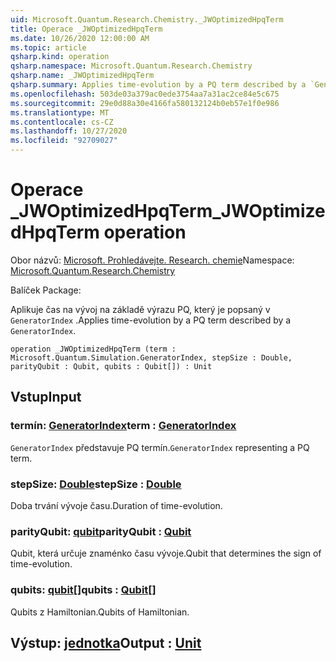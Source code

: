 ```yaml
---
uid: Microsoft.Quantum.Research.Chemistry._JWOptimizedHpqTerm
title: Operace _JWOptimizedHpqTerm
ms.date: 10/26/2020 12:00:00 AM
ms.topic: article
qsharp.kind: operation
qsharp.namespace: Microsoft.Quantum.Research.Chemistry
qsharp.name: _JWOptimizedHpqTerm
qsharp.summary: Applies time-evolution by a PQ term described by a `GeneratorIndex`.
ms.openlocfilehash: 503de03a379ac0ede3754aa7a31ac2ce84e5c675
ms.sourcegitcommit: 29e0d88a30e4166fa580132124b0eb57e1f0e986
ms.translationtype: MT
ms.contentlocale: cs-CZ
ms.lasthandoff: 10/27/2020
ms.locfileid: "92709027"
---
```

# <a name="_jwoptimizedhpqterm-operation"></a><span data-ttu-id="9bfd9-102">Operace _JWOptimizedHpqTerm</span><span class="sxs-lookup"><span data-stu-id="9bfd9-102">_JWOptimizedHpqTerm operation</span></span>

<span data-ttu-id="9bfd9-103">Obor názvů: [Microsoft. Prohledávejte. Research. chemie](xref:Microsoft.Quantum.Research.Chemistry)</span><span class="sxs-lookup"><span data-stu-id="9bfd9-103">Namespace: [Microsoft.Quantum.Research.Chemistry](xref:Microsoft.Quantum.Research.Chemistry)</span></span>

<span data-ttu-id="9bfd9-104">Balíček [](https://nuget.org/packages/)</span><span class="sxs-lookup"><span data-stu-id="9bfd9-104">Package: [](https://nuget.org/packages/)</span></span>


<span data-ttu-id="9bfd9-105">Aplikuje čas na vývoj na základě výrazu PQ, který je popsaný v `GeneratorIndex` .</span><span class="sxs-lookup"><span data-stu-id="9bfd9-105">Applies time-evolution by a PQ term described by a `GeneratorIndex`.</span></span>

```qsharp
operation _JWOptimizedHpqTerm (term : Microsoft.Quantum.Simulation.GeneratorIndex, stepSize : Double, parityQubit : Qubit, qubits : Qubit[]) : Unit
```


## <a name="input"></a><span data-ttu-id="9bfd9-106">Vstup</span><span class="sxs-lookup"><span data-stu-id="9bfd9-106">Input</span></span>

### <a name="term--generatorindex"></a><span data-ttu-id="9bfd9-107">termín: [GeneratorIndex](xref:Microsoft.Quantum.Simulation.GeneratorIndex)</span><span class="sxs-lookup"><span data-stu-id="9bfd9-107">term : [GeneratorIndex](xref:Microsoft.Quantum.Simulation.GeneratorIndex)</span></span>

<span data-ttu-id="9bfd9-108">`GeneratorIndex` představuje PQ termín.</span><span class="sxs-lookup"><span data-stu-id="9bfd9-108">`GeneratorIndex` representing a PQ term.</span></span>


### <a name="stepsize--double"></a><span data-ttu-id="9bfd9-109">stepSize: [Double](xref:microsoft.quantum.lang-ref.double)</span><span class="sxs-lookup"><span data-stu-id="9bfd9-109">stepSize : [Double](xref:microsoft.quantum.lang-ref.double)</span></span>

<span data-ttu-id="9bfd9-110">Doba trvání vývoje času.</span><span class="sxs-lookup"><span data-stu-id="9bfd9-110">Duration of time-evolution.</span></span>


### <a name="parityqubit--qubit"></a><span data-ttu-id="9bfd9-111">parityQubit: [qubit](xref:microsoft.quantum.lang-ref.qubit)</span><span class="sxs-lookup"><span data-stu-id="9bfd9-111">parityQubit : [Qubit](xref:microsoft.quantum.lang-ref.qubit)</span></span>

<span data-ttu-id="9bfd9-112">Qubit, která určuje znaménko času vývoje.</span><span class="sxs-lookup"><span data-stu-id="9bfd9-112">Qubit that determines the sign of time-evolution.</span></span>


### <a name="qubits--qubit"></a><span data-ttu-id="9bfd9-113">qubits: [qubit](xref:microsoft.quantum.lang-ref.qubit)[]</span><span class="sxs-lookup"><span data-stu-id="9bfd9-113">qubits : [Qubit](xref:microsoft.quantum.lang-ref.qubit)[]</span></span>

<span data-ttu-id="9bfd9-114">Qubits z Hamiltonian.</span><span class="sxs-lookup"><span data-stu-id="9bfd9-114">Qubits of Hamiltonian.</span></span>



## <a name="output--unit"></a><span data-ttu-id="9bfd9-115">Výstup: [jednotka](xref:microsoft.quantum.lang-ref.unit)</span><span class="sxs-lookup"><span data-stu-id="9bfd9-115">Output : [Unit](xref:microsoft.quantum.lang-ref.unit)</span></span>


